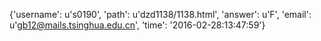 {'username': u's0190', 'path': u'dzd1138/1138.html', 'answer': u'F', 'email': u'gb12@mails.tsinghua.edu.cn', 'time': '2016-02-28:13:47:59'}